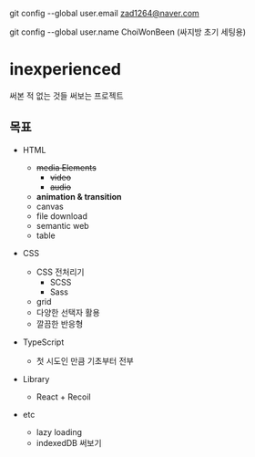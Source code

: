 git config --global user.email zad1264@naver.com

git config --global user.name ChoiWonBeen
(싸지방 초기 세팅용)

# inexperienced
써본 적 없는 것들 써보는 프로젝트

## 목표
- HTML
  - ~~media Elements~~
    - ~~video~~
    - ~~audio~~
  - **animation & transition**
  - canvas
  - file download
  - semantic web
  - table

- CSS
  - CSS 전처리기 
    - SCSS
    - Sass
  - grid
  - 다양한 선택자 활용
  - 깔끔한 반응형

- TypeScript
  - 첫 시도인 만큼 기초부터 전부

- Library
  - React + Recoil

- etc
  - lazy loading
  - indexedDB 써보기
